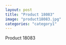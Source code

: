 ```yaml
---
layout: post
title: "Product 18083"
image: "product18083.jpg"
categories: "category1"
---
```

Product 18083
